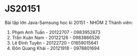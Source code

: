 # JS20151
Bài tập lớn Java-Samsung học kì 20151 - NHÓM 2
Thành viên: 
1. Phạm Anh Tuấn  - 20122707 - 0983952873
2. Trần Xuân Nam  - 20122126 - 0983866526
3. Lê Đình Tuyên  - 20122720 - 01659015641
4. Đôn Quang Khải - 20121918 - 0978801694
